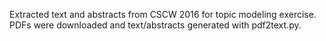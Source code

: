 Extracted text and abstracts from CSCW 2016 for topic modeling exercise.
PDFs were downloaded and text/abstracts generated with pdf2text.py.
